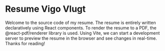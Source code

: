 # Resume Vigo Vlugt
Welcome to the source code of my resume.
The resume is entirely written declaratively using React components.
To render the resume to a PDF, the @react-pdf/renderer library is used.
Using Vite, we can start a development server to preview the resume in the browser and see changes in real-time.
Thanks for reading!
